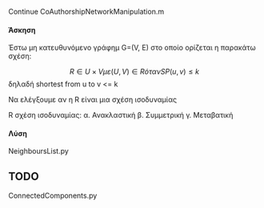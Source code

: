 Continue CoAuthorshipNetworkManipulation.m


#### Άσκηση
Έστω μη κατευθυνόμενο γράφημ G=(V, E) στο οποίο ορίζεται η παρακάτω σχέση:

$$
R \in U \times V με (U, V) \in R όταν SP(u, v) \le k
$$
δηλαδή shortest from u to v <= k

Να ελέγξουμε αν η R είναι μια σχέση ισοδυναμίας

R σχέση ισοδυναμίας:
  α. Ανακλαστική
  β. Συμμετρική
  γ. Μεταβατική

#### Λύση

NeighboursList.py

## TODO

ConnectedComponents.py